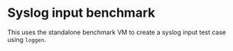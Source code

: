 # Syslog input benchmark

This uses the standalone benchmark VM to create a syslog input test case using `loggen`.
